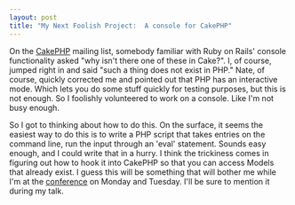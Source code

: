 ```yaml
--- 
layout: post
title: "My Next Foolish Project:  A console for CakePHP"
---
```

<p>On the <a href="http://www.cakephp.org">CakePHP</a> mailing list, somebody familiar with Ruby on Rails' console functionality asked "why isn't there one of these in Cake?".  I, of course, jumped right in and said "such a thing does not exist in PHP."  Nate, of course, quickly corrected me and pointed out that PHP has an interactive mode.  Which lets you do some stuff quickly for testing purposes, but this is not enough.  So I foolishly volunteered to work on a console.  Like I'm not busy enough.
</p>
<p>
So I got to thinking about how to do this.  On the surface, it seems the easiest way to do this is to write a PHP script that takes entries on the command line, run the input through an 'eval' statement.  Sounds easy enough, and I could write that in a hurry.  I think the trickiness comes in figuring out how to hook it into CakePHP so that you can access Models that already exist.  I guess this will be something that will bother me while I'm at the <a href="http://vancover.php.net">conference</a> on Monday and Tuesday.  I'll be sure to mention it during my talk.
</p>
